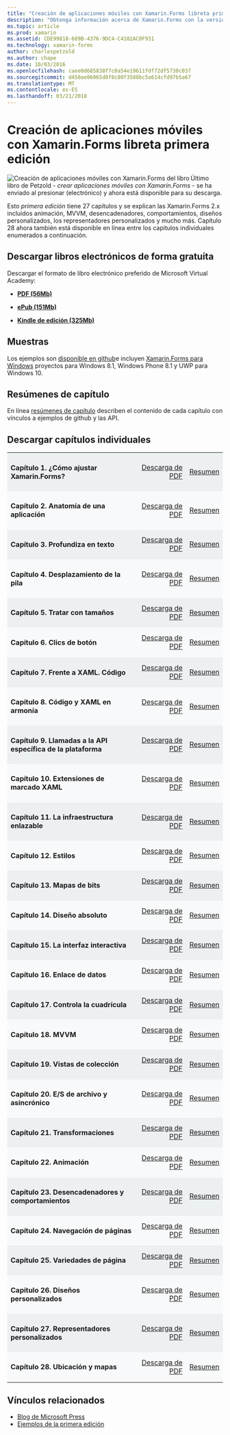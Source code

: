 ```yaml
---
title: "Creación de aplicaciones móviles con Xamarin.Forms libreta primera edición"
description: "Obtenga información acerca de Xamarin.Forms con la versión de la libreta de creación de aplicaciones móviles por Charles Petzold electrónica."
ms.topic: article
ms.prod: xamarin
ms.assetid: CDE99818-689B-4376-9DC4-C4102AC0F931
ms.technology: xamarin-forms
author: charlespetzold
ms.author: chape
ms.date: 10/03/2016
ms.openlocfilehash: caee0d685838f7c0a54e19611fdf72df5730c037
ms.sourcegitcommit: d450ae06065d8f8c80f3588bc5a614cfd97b5a67
ms.translationtype: MT
ms.contentlocale: es-ES
ms.lasthandoff: 03/21/2018
---
```

# <a name="creating-mobile-apps-with-xamarinforms-book-first-edition"></a>Creación de aplicaciones móviles con Xamarin.Forms libreta primera edición

<p><img src="Images/Cover-sml.png" title="Creación de aplicaciones móviles con Xamarin.Forms del libro" align="left" />Último libro de Petzold - <i>crear aplicaciones móviles con Xamarin.Forms</i> - se ha enviado al presionar (electrónico) y ahora está disponible para su descarga.</p>

Esto *primera edición* tiene 27 capítulos y se explican las Xamarin.Forms&nbsp;2.x incluidos animación, MVVM, desencadenadores, comportamientos, diseños personalizados, los representadores personalizados y mucho más.
Capítulo 28 ahora también está disponible en línea entre los capítulos individuales enumerados a continuación.

## <a name="download-ebook-for-free"></a>Descargar libros electrónicos de forma gratuita

Descargar el formato de libro electrónico preferido de Microsoft Virtual Academy:

*    [**PDF (56Mb)**](https://aka.ms/xamebook)

*    [**ePub (151Mb)**](https://aka.ms/xamebook/epub)

*    [**Kindle de edición (325Mb)**](https://aka.ms/xamebook/mobi)

## <a name="samples"></a>Muestras

Los ejemplos son [disponible en github](https://github.com/xamarin/xamarin-forms-book-samples)e incluyen [Xamarin.Forms para Windows](~/xamarin-forms/platform/windows/index.md) proyectos para Windows 8.1, Windows Phone 8.1 y UWP para Windows 10.

## <a name="chapter-summaries"></a>Resúmenes de capítulo

En línea [resúmenes de capítulo](summaries/index.md) describen el contenido de cada capítulo con vínculos a ejemplos de github y las API.

## <a name="download-individual-chapters"></a>Descargar capítulos individuales

<table style="border:0px; box-shadow:0 0px 0px" cellpadding="0" cellspacing="2" border="0" width="85%">
<tr style="background:#ecf0f1">
  <td style="border:0px;">
    <h4>Capítulo 1. ¿Cómo ajustar Xamarin.Forms?</h4>
  </td>
  <td style="border:0px;" align="right"><a href="https://download.xamarin.com/developer/xamarin-forms-book/XamarinFormsBook-Ch01-Apr2016.pdf">Descarga de PDF</a> </td>
  <td style="border:0px;" align="right"><a href="summaries/chapter01.md">Resumen</a></td>
</tr>
<tr style="background:#f8f9fa">
  <td style="border:0px;">
    <h4>Capítulo 2. Anatomía de una aplicación</h4>
  </td>
  <td style="border:0px;" align="right"><a href="https://download.xamarin.com/developer/xamarin-forms-book/XamarinFormsBook-Ch02-Apr2016.pdf">Descarga de PDF</a> </td>
  <td style="border:0px;" align="right"><a href="summaries/chapter02.md">Resumen</a></td>
</tr>
<tr style="background:#ecf0f1">
  <td style="border:0px;">
    <h4>Capítulo 3. Profundiza en texto</h4>
  </td>
  <td style="border:0px;" align="right"><a href="https://download.xamarin.com/developer/xamarin-forms-book/XamarinFormsBook-Ch03-Apr2016.pdf">Descarga de PDF</a> </td>
  <td style="border:0px;" align="right"><a href="summaries/chapter03.md">Resumen</a></td>
</tr>
<tr style="background:#f8f9fa">
  <td style="border:0px;">
    <h4>Capítulo 4. Desplazamiento de la pila</h4>
  </td>
  <td style="border:0px;" align="right"><a href="https://download.xamarin.com/developer/xamarin-forms-book/XamarinFormsBook-Ch04-Apr2016.pdf">Descarga de PDF</a> </td>
  <td style="border:0px;" align="right"><a href="summaries/chapter04.md">Resumen</a></td>
</tr>
<tr style="background:#ecf0f1">
  <td style="border:0px;">
    <h4>Capítulo 5. Tratar con tamaños</h4>
  </td>
  <td style="border:0px;" align="right"><a href="https://download.xamarin.com/developer/xamarin-forms-book/XamarinFormsBook-Ch05-Apr2016.pdf">Descarga de PDF</a> </td>
  <td style="border:0px;" align="right"><a href="summaries/chapter05.md">Resumen</a></td>
</tr>
<tr style="background:#f8f9fa">
  <td style="border:0px;">
    <h4>Capítulo 6. Clics de botón</h4>
  </td>
  <td style="border:0px;" align="right"><a href="https://download.xamarin.com/developer/xamarin-forms-book/XamarinFormsBook-Ch06-Apr2016.pdf">Descarga de PDF</a> </td>
  <td style="border:0px;" align="right"><a href="summaries/chapter06.md">Resumen</a></td>
</tr>
<tr style="background:#ecf0f1">
  <td style="border:0px;">
    <h4>Capítulo 7. Frente a XAML. Código</h4>
  </td>
  <td style="border:0px;" align="right"><a href="https://download.xamarin.com/developer/xamarin-forms-book/XamarinFormsBook-Ch07-Apr2016.pdf">Descarga de PDF</a> </td>
  <td style="border:0px;" align="right"><a href="summaries/chapter07.md">Resumen</a></td>
</tr>
<tr style="background:#f8f9fa">
  <td style="border:0px;">
    <h4>Capítulo 8. Código y XAML en armonía</h4>
  </td>
  <td style="border:0px;" align="right"><a href="https://download.xamarin.com/developer/xamarin-forms-book/XamarinFormsBook-Ch08-Apr2016.pdf">Descarga de PDF</a> </td>
  <td style="border:0px;" align="right"><a href="summaries/chapter08.md">Resumen</a></td>
</tr>
<tr style="background:#ecf0f1">
  <td style="border:0px;">
    <h4>Capítulo 9. Llamadas a la API específica de la plataforma</h4>
  </td>
  <td style="border:0px;" align="right"><a href="https://download.xamarin.com/developer/xamarin-forms-book/XamarinFormsBook-Ch09-Apr2016.pdf">Descarga de PDF</a> </td>
  <td style="border:0px;" align="right"><a href="summaries/chapter09.md">Resumen</a></td>
</tr>
<tr style="background:#f8f9fa">
  <td style="border:0px;">
    <h4>Capítulo 10. Extensiones de marcado XAML</h4>
  </td>
  <td style="border:0px;" align="right"><a href="https://download.xamarin.com/developer/xamarin-forms-book/XamarinFormsBook-Ch10-Apr2016.pdf">Descarga de PDF</a> </td>
  <td style="border:0px;" align="right"><a href="summaries/chapter10.md">Resumen</a></td>
</tr>
<tr style="background:#ecf0f1">
  <td style="border:0px;">
    <h4>Capítulo 11. La infraestructura enlazable</h4>
  </td>
  <td style="border:0px;" align="right"><a href="https://download.xamarin.com/developer/xamarin-forms-book/XamarinFormsBook-Ch11-Apr2016.pdf">Descarga de PDF</a> </td>
  <td style="border:0px;" align="right"><a href="summaries/chapter11.md">Resumen</a></td>
</tr>
<tr style="background:#f8f9fa">
  <td style="border:0px;">
    <h4>Capítulo 12. Estilos</h4>
  </td>
  <td style="border:0px;" align="right"><a href="https://download.xamarin.com/developer/xamarin-forms-book/XamarinFormsBook-Ch12-Apr2016.pdf">Descarga de PDF</a> </td>
  <td style="border:0px;" align="right"><a href="summaries/chapter12.md">Resumen</a></td>
</tr>
<tr style="background:#ecf0f1">
  <td style="border:0px;">
    <h4>Capítulo 13. Mapas de bits</h4>
  </td>
  <td style="border:0px;" align="right"><a href="https://download.xamarin.com/developer/xamarin-forms-book/XamarinFormsBook-Ch13-Apr2016.pdf">Descarga de PDF</a> </td>
  <td style="border:0px;" align="right"><a href="summaries/chapter13.md">Resumen</a></td>
</tr>
<tr style="background:#f8f9fa">
  <td style="border:0px;">
    <h4>Capítulo 14. Diseño absoluto</h4>
  </td>
  <td style="border:0px;" align="right"><a href="https://download.xamarin.com/developer/xamarin-forms-book/XamarinFormsBook-Ch14-Apr2016.pdf">Descarga de PDF</a> </td>
  <td style="border:0px;" align="right"><a href="summaries/chapter14.md">Resumen</a></td>
</tr>
<tr style="background:#ecf0f1">
  <td style="border:0px;">
    <h4>Capítulo 15. La interfaz interactiva</h4>
  </td>
  <td style="border:0px;" align="right"><a href="https://download.xamarin.com/developer/xamarin-forms-book/XamarinFormsBook-Ch15-Apr2016.pdf">Descarga de PDF</a> </td>
  <td style="border:0px;" align="right"><a href="summaries/chapter15.md">Resumen</a></td>
</tr>
<tr style="background:#f8f9fa">
  <td style="border:0px;">
    <h4>Capítulo 16. Enlace de datos</h4>
  </td>
  <td style="border:0px;" align="right"><a href="https://download.xamarin.com/developer/xamarin-forms-book/XamarinFormsBook-Ch16-Apr2016.pdf">Descarga de PDF</a> </td>
  <td style="border:0px;" align="right"><a href="summaries/chapter16.md">Resumen</a></td>
</tr>
<tr style="background:#ecf0f1">
  <td style="border:0px;">
    <h4>Capítulo 17. Controla la cuadrícula</h4>
  </td>
  <td style="border:0px;" align="right"><a href="https://download.xamarin.com/developer/xamarin-forms-book/XamarinFormsBook-Ch17-Apr2016.pdf">Descarga de PDF</a> </td>
  <td style="border:0px;" align="right"><a href="summaries/chapter17.md">Resumen</a></td></tr>
<tr style="background:#f8f9fa">
  <td style="border:0px;">
    <h4>Capítulo 18. MVVM</h4>
  </td>
  <td style="border:0px;" align="right"><a href="https://download.xamarin.com/developer/xamarin-forms-book/XamarinFormsBook-Ch18-Apr2016.pdf">Descarga de PDF</a> </td>
  <td style="border:0px;" align="right"><a href="summaries/chapter18.md">Resumen</a></td></tr>
<tr style="background:#ecf0f1">
  <td style="border:0px;">
    <h4>Capítulo 19. Vistas de colección</h4>
  </td>
  <td style="border:0px;" align="right"><a href="https://download.xamarin.com/developer/xamarin-forms-book/XamarinFormsBook-Ch19-Apr2016.pdf">Descarga de PDF</a> </td>
  <td style="border:0px;" align="right"><a href="summaries/chapter19.md">Resumen</a></td></tr>
<tr style="background:#f8f9fa">
  <td style="border:0px;">
    <h4>Capítulo 20. E/S de archivo y asincrónico</h4>
  </td>
  <td style="border:0px;" align="right"><a href="https://download.xamarin.com/developer/xamarin-forms-book/XamarinFormsBook-Ch20-Apr2016.pdf">Descarga de PDF</a> </td>
  <td style="border:0px;" align="right"><a href="summaries/chapter20.md">Resumen</a></td></tr>
<tr style="background:#ecf0f1">
  <td style="border:0px;">
    <h4>Capítulo 21. Transformaciones</h4>
  </td>
  <td style="border:0px;" align="right"><a href="https://download.xamarin.com/developer/xamarin-forms-book/XamarinFormsBook-Ch21-Apr2016.pdf">Descarga de PDF</a> </td>
  <td style="border:0px;" align="right"><a href="summaries/chapter21.md">Resumen</a></td></tr>
</tr>
<tr style="background:#f8f9fa">
  <td style="border:0px;">
    <h4>Capítulo 22. Animación</h4>
  </td>
  <td style="border:0px;" align="right"><a href="https://download.xamarin.com/developer/xamarin-forms-book/XamarinFormsBook-Ch22-Apr2016.pdf">Descarga de PDF</a> </td>
  <td style="border:0px;" align="right"><a href="summaries/chapter22.md">Resumen</a></td></tr>
</tr>
<tr style="background:#ecf0f1">
  <td style="border:0px;">
    <h4>Capítulo 23. Desencadenadores y comportamientos</h4>
  </td>
  <td style="border:0px;" align="right"><a href="https://download.xamarin.com/developer/xamarin-forms-book/XamarinFormsBook-Ch23-Apr2016.pdf">Descarga de PDF</a> </td>
  <td style="border:0px;" align="right"><a href="summaries/chapter23.md">Resumen</a></td></tr>
</tr>
<tr style="background:#f8f9fa">
  <td style="border:0px;">
    <h4>Capítulo 24. Navegación de páginas</h4>
  </td>
  <td style="border:0px;" align="right"><a href="https://download.xamarin.com/developer/xamarin-forms-book/XamarinFormsBook-Ch24-Apr2016.pdf">Descarga de PDF</a> </td>
  <td style="border:0px;" align="right"><a href="summaries/chapter24.md">Resumen</a></td></tr>
</tr>
<tr style="background:#ecf0f1">
  <td style="border:0px;">
    <h4>Capítulo 25. Variedades de página</h4>
  </td>
  <td style="border:0px;" align="right"><a href="https://download.xamarin.com/developer/xamarin-forms-book/XamarinFormsBook-Ch25-Apr2016.pdf">Descarga de PDF</a> </td>
  <td style="border:0px;" align="right"><a href="summaries/chapter25.md">Resumen</a></td></tr>
</tr>
<tr style="background:#f8f9fa">
  <td style="border:0px;">
    <h4>Capítulo 26. Diseños personalizados</h4>
  </td>
  <td style="border:0px;" align="right"><a href="https://download.xamarin.com/developer/xamarin-forms-book/XamarinFormsBook-Ch26-Apr2016.pdf">Descarga de PDF</a> </td>
  <td style="border:0px;" align="right"><a href="summaries/chapter26.md">Resumen</a></td></tr>
</tr>
<tr style="background:#ecf0f1">
  <td style="border:0px;">
    <h4>Capítulo 27. Representadores personalizados</h4>
  </td>
  <td style="border:0px;" align="right"><a href="https://download.xamarin.com/developer/xamarin-forms-book/XamarinFormsBook-Ch27-Apr2016.pdf">Descarga de PDF</a> </td>
  <td style="border:0px;" align="right"><a href="summaries/chapter27.md">Resumen</a></td></tr>
</tr>
<tr style="background:#f8f9fa">
  <td style="border:0px;">
    <h4>Capítulo 28. Ubicación y mapas</h4>
  </td>
  <td style="border:0px;" align="right"><a href="https://download.xamarin.com/developer/xamarin-forms-book/XamarinFormsBook-Ch28-Aug2016.pdf">Descarga de PDF</a> </td>
  <td style="border:0px;" align="right"><a href="summaries/chapter28.md">Resumen</a></td></tr>
</tr>
</table>



## <a name="related-links"></a>Vínculos relacionados

- [Blog de Microsoft Press](https://blogs.msdn.microsoft.com/microsoft_press/2016/03/31/free-ebook-creating-mobile-apps-with-xamarin-forms/)
- [Ejemplos de la primera edición](https://github.com/xamarin/xamarin-forms-book-samples)
